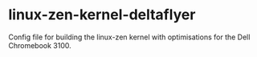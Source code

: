 # linux-zen-kernel-deltaflyer
Config file for building the linux-zen kernel with optimisations for the Dell Chromebook 3100.
